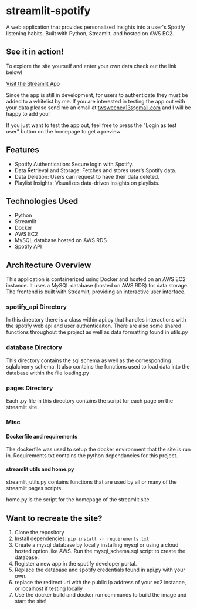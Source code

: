 # streamlit-spotify

A web application that provides personalized insights into a user's Spotify listening habits. Built with Python, Streamlit, and hosted on AWS EC2.

## See it in action!

To explore the site yourself and enter your own data check out the link below! 

[Visit the Streamlit App](http://ec2-18-223-158-104.us-east-2.compute.amazonaws.com:8501)

Since the app is still in development, for users to authenticate they must be added to a whitelist by me. If you are interested in testing the app out with your data please send me an email at twsweeney13@gmail.com and I will be happy to add you!

If you just want to test the app out, feel free to press the "Login as test user" button on the homepage to get a preview

## Features
- Spotify Authentication: Secure login with Spotify.
- Data Retrieval and Storage: Fetches and stores user’s Spotify data.
- Data Deletion: Users can request to have their data deleted.
- Playlist Insights: Visualizes data-driven insights on playlists.

## Technologies Used
- Python
- Streamlit
- Docker
- AWS EC2
- MySQL database hosted on AWS RDS
- Spotify API

## Architecture Overview
This application is containerized using Docker and hosted on an AWS EC2 instance. It uses a MySQL database (hosted on AWS RDS) for data storage. The frontend is built with Streamlit, providing an interactive user interface.

### spotify_api Directory

In this directory there is a class within api.py that handles interactions with the spotify web api and user authenticaiton. There are also some shared functions throughout the project as well as data formatting found in utils.py

### database Directory

This directory contains the sql schema as well as the corresponding sqlalchemy schema. It also contains the functions used to load data into the database within the file loading.py

### pages Directory

Each .py file in this directory contains the script for each page on the streamlit site. 

### Misc

#### Dockerfile and requirements

The dockerfile was used to setup the docker environment that the site is run in. Requirements.txt contains the python dependancies for this project.

#### streamlit utils and home.py

streamlit_utils.py contains functions that are used by all or many of the streamlit pages scripts. 

home.py is the script for the homepage of the streamlit site.

## Want to recreate the site?
1. Clone the repository
2. Install dependencies: `pip install -r requirements.txt`
3. Create a mysql database by locally installing mysql or using a cloud hosted option like AWS. Run the mysql_schema.sql script to create the database. 
4. Register a new app in the spotify developer portal.
5. Replace the database and spotify credentials found in api.py with your own. 
6. replace the redirect uri with the public ip address of your ec2 instance, or localhost if testing locally
7. Use the docker build and docker run commands to build the image and start the site! 